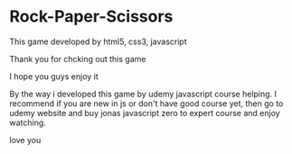 # Rock-Paper-Scissors
This game developed by html5, css3, javascript

Thank you for chcking out this game

I hope you guys enjoy it

By the way i developed this game by udemy javascript course helping. I recommend if you are new in js or don't have good course yet, then go to udemy website and buy
jonas javascript zero to expert course and enjoy watching.

love you
